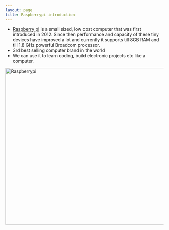 ```yaml
---
layout: page
title: Raspberrypi introduction
---
```


- [Raspberry pi](https://www.raspberrypi.org/) is a small sized, low cost computer that was first introduced in 2012. Since then performance and capacity of these tiny devices have improved a lot and currently it supports till 8GB RAM and till 1.8 GHz powerful Broadcom processor.
- 3rd best selling computer brand in the world
- We can use it to learn coding, build electronic projects etc like a computer.

<img alt="Raspberrypi" src="../assets/img/raspberrypi_intro.png" style="width:600px;height:500px;">
